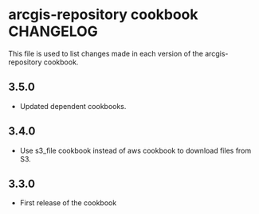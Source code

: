arcgis-repository cookbook CHANGELOG
================================

This file is used to list changes made in each version of the arcgis-repository cookbook.

3.5.0
-----
- Updated dependent cookbooks.


3.4.0
-----
- Use s3_file cookbook instead of aws cookbook to download files from S3.

3.3.0
-----
- First release of the cookbook
